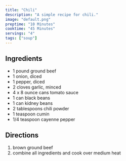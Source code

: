 ```yaml
---
title: "Chili"
description: "A simple recipe for chili."
image: "default.png"
preptime: "10 Minutes"
cooktime: "45 Minutes"
servings: "4"
tags: ["soup"]
---
```


## Ingredients
- 1 pound ground beef
- 1 onion, diced
- 1 pepper, diced
- 2 cloves garlic, minced
- 4 x 8 ounce cans tomato sauce
- 1 can black beans
- 1 can kidney beans
- 2 tablespoons chili powder
- 1 teaspoon cumin
- 1/4 teaspoon cayenne pepper

## Directions
1. brown ground beef
2. combine all ingredients and cook over medium heat
